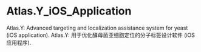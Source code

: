 # Atlas.Y_iOS_Application
Atlas.Y: Advanced targeting and localization assistance system for yeast (iOS application). Atlas.Y: 用于优化酵母菌亚细胞定位的分子标签设计软件 (iOS 应用程序).

